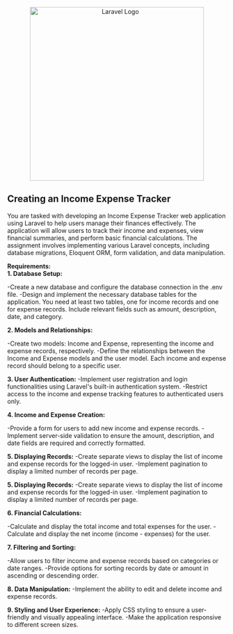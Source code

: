 <p align="center"><a href="https://laravel.com" target="_blank"><img src="https://raw.githubusercontent.com/laravel/art/master/logo-lockup/5%20SVG/2%20CMYK/1%20Full%20Color/laravel-logolockup-cmyk-red.svg" width="400" alt="Laravel Logo"></a></p>


## Creating an Income Expense Tracker

You are tasked with developing an Income Expense Tracker web application using Laravel to help users manage their finances effectively. The application will allow users to track their income and expenses, view financial summaries, and perform basic financial calculations. The assignment involves implementing various Laravel concepts, including database migrations, Eloquent ORM, form validation, and data manipulation.

<strong align="center">Requirements:</strong><br>
<strong>1. Database Setup:</strong>

-Create a new database and configure the database connection in the .env file.
-Design and implement the necessary database tables for the application. You need at least two tables, one for income records and one for expense records. Include relevant fields such as amount, description, date, and category.

<strong>2. Models and Relationships:</strong>

-Create two models: Income and Expense, representing the income and expense records, respectively.
-Define the relationships between the Income and Expense models and the user model. Each income and expense record should belong to a specific user.

<strong>3. User Authentication:</strong>
-Implement user registration and login functionalities using Laravel's built-in authentication system.
-Restrict access to the income and expense tracking features to authenticated users only.


<strong>4. Income and Expense Creation:</strong>

-Provide a form for users to add new income and expense records.
-Implement server-side validation to ensure the amount, description, and date fields are required and correctly formatted.


<strong>5. Displaying Records:</strong>
-Create separate views to display the list of income and expense records for the logged-in user.
-Implement pagination to display a limited number of records per page.

<strong>5. Displaying Records:</strong>
-Create separate views to display the list of income and expense records for the logged-in user.
-Implement pagination to display a limited number of records per page.


<strong>6. Financial Calculations:</strong>

-Calculate and display the total income and total expenses for the user.
-Calculate and display the net income (income - expenses) for the user.

<strong>7. Filtering and Sorting:</strong>

-Allow users to filter income and expense records based on categories or date ranges.
-Provide options for sorting records by date or amount in ascending or descending order.

<strong>8. Data Manipulation:</strong>
-Implement the ability to edit and delete income and expense records.

<strong>9. Styling and User Experience:</strong>
-Apply CSS styling to ensure a user-friendly and visually appealing interface.
-Make the application responsive to different screen sizes.


 
